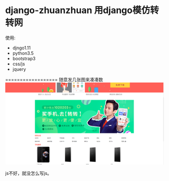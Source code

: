 django-zhuanzhuan
用django模仿转转网
=================

使用:
- djngo1.11
- python3.5
- bootstrap3
- css/js
- jquery

==================
随意发几张图来凑凑数
![test1](https://github.com/nciefeiniu/django-zhuanzhuan/blob/master/test1.PNG?raw=true)











js不好，就没怎么写js。